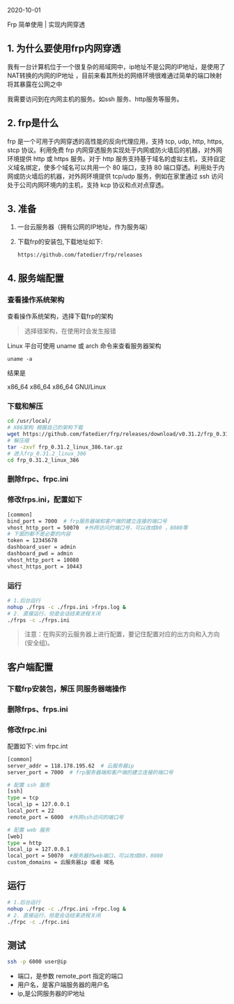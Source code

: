 2020-10-01 

Frp 简单使用 | 实现内网穿透

##  1. 为什么要使用frp内网穿透

我有一台计算机位于一个很复杂的局域网中，ip地址不是公网的IP地址，是使用了NAT转换的内网的IP地址 ，目前来看其所处的网络环境很难通过简单的端口映射将其暴露在公网之中

我需要访问到在内网主机的服务。如ssh 服务、http服务等服务。

## 2. frp是什么

frp 是一个可用于内网穿透的高性能的反向代理应用，支持 tcp, udp, http, https, stcp 协议。利用免费 frp 内网穿透服务实现处于内网或防火墙后的机器，对外网环境提供 http 或 https 服务。对于 http 服务支持基于域名的虚拟主机，支持自定义域名绑定，使多个域名可以共用一个 80 端口，支持 80 端口穿透。利用处于内网或防火墙后的机器，对外网环境提供 tcp/udp 服务，例如在家里通过 ssh 访问处于公司内网环境内的主机，支持 kcp 协议和点对点穿透。

## 3. 准备

1. 一台云服务器（拥有公网的IP地址，作为服务端）

2. 下载frp的安装包,下载地址如下:

   ```
   https://github.com/fatedier/frp/releases
   ```

## 4. 服务端配置

### 查看操作系统架构

查看操作系统架构，选择下载frp的架构

> 选择错架构，在使用时会发生报错

Linux 平台可使用 uname 或 arch 命令来查看服务器架构

```
uname -a
```

结果是

x86_64 x86_64 x86_64 GNU/Linux

### 下载和解压

```bash
cd /usr/local/
# X86架构 根据自己的架构下载
wget https://github.com/fatedier/frp/releases/download/v0.31.2/frp_0.31.2_linux_386.tar.gz
# 解压缩
tar -zxvf frp_0.31.2_linux_386.tar.gz
# 进入frp_0.31.2_linux_386
cd frp_0.31.2_linux_386
```

### 删除frpc、frpc.ini

### 修改frps.ini，配置如下

```bash
[common]
bind_port = 7000  # frp服务器端和客户端的建立连接的端口号
vhost_http_port = 50070  #外网访问的端口号，可以改成80 ，8080等
# 下面的都不是必要的内容
token = 12345678
dashboard_user = admin
dashboard_pwd = admin
vhost_http_port = 10080
vhost_https_port = 10443
```

### 运行

```bash
# 1.后台运行
nohup ./frps -c ./frps.ini >frps.log &
# 2. 直接运行，但是会话结束进程关闭
./frps -c ./frps.ini 
```

> 注意：在购买的云服务器上进行配置，要记住配置对应的出方向和入方向(安全组)。

## 客户端配置

### 下载frp安装包，解压 同服务器端操作

### 删除frps、frps.ini

### 修改frpc.ini

配置如下: vim frpc.int

```bash
[common]
server_addr = 118.178.195.62  # 云服务器ip
server_port = 7000  # frp服务器端和客户端的建立连接的端口号

# 配置 ssh 服务
[ssh]
type = tcp
local_ip = 127.0.0.1
local_port = 22
remote_port = 6000  #外网ssh访问的端口号

# 配置 web 服务
[web]
type = http
local_ip = 127.0.0.1
local_port = 50070  #服务器的web端口，可以改成80，8080
custom_domains = 云服务器ip 或者 域名
```

## 运行

```bash
# 1.后台运行
nohup ./frpc -c ./frpc.ini >frpc.log &
# 2. 直接运行，但是会话结束进程关闭
./frpc -c ./frpc.ini
```

## 测试

```bash
ssh -p 6000 user@ip
```



- 端口，是参数 remote_port 指定的端口
- 用户名，是客户端服务器的用户名
- ip,是公网服务器的IP地址